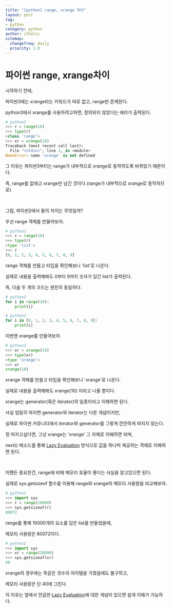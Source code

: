 ```yaml
---
title: "[python] range, xrange 차이"
layout: post
tag:
- python
category: python
author: itholic
sitemap:
  changefreq: daily
  priority: 1.0
---
```


# 파이썬 range, xrange차이

시작하기 전에,

파이썬3에는 xrange라는 키워드가 따로 없고, range만 존재한다.

python3에서 xrange를 사용하려고하면, 정의되지 않았다는 에러가 출력된다.

```python
# python3
>>> r = range(10)
>>> type(r)
<class 'range'>
>>> xr = xrange(10)
Traceback (most recent call last):
  File "<stdin>", line 1, in <module>
NameError: name 'xrange' is not defined
```

그 이유는 파이썬3부터는 range가 내부적으로 xrange로 동작하도록 바뀌었기 때문이다.

즉, range를 없애고 xrange만 남긴 것이다.(range가 내부적으로 xrange로 동작하므로)

<br/>

그럼, 파이썬2에서 둘의 차이는 무엇일까?

우선 range 객체를 만들어보자.

```python
# python2
>>> r = range(10)
>>> type(r)
<type 'list'>
>>> r
[0, 1, 2, 3, 4, 5, 6, 7, 8, 9]
```

range 객체를 만들고 타입을 확인해보니 'list'로 나온다.

실제로 내용을 출력해봐도 0부터 9까지 숫자가 담긴 list가 출력된다.

즉, 다음 두 개의 코드는 완전히 동일하다.

```python
# python2
for i in range(10):
    print(i)
```

```python
# python2
for i in [0, 1, 2, 3, 4, 5, 6, 7, 8, 9]:
    print(i)
```

이번엔 xrange를 만들어보자.

```python
# python2
>>> xr = xrange(10)
>>> type(xr)
<type 'xrange'>
>>> xr
xrange(10)
```

xrange 객체를 만들고 타입을 확인해보니 'xrange'로 나온다.

실제로 내용을 출력해봐도 xrange(10) 이라고 나올 뿐이다.

xrange는 generator(혹은 iterator)의 일종이라고 이해하면 된다.

사실 엄밀히 따지면 generator와 iterator는 다른 개념이지만,

실제로 파이썬 커뮤니티에서 iterator와 generator를 그렇게 깐깐하게 따지지 않는다.

정 따지고싶다면, 그냥 xrange는 'xrange' 그 자체로 이해하면 되며,

next() 메소드를 통해 <a href="https://itholic.github.io/python-lazy-evaluation/" target="_blank">Lazy Evaluation</a> 방식으로 값을 하나씩 제공하는 객체로 이해하면 된다.

<br/>

어쨌든 중요한건, range에 비해 메모리 효율이 좋다는 사실을 알고있으면 된다.

실제로 sys.getsizeof 함수를 이용해 range와 xrange의 메모리 사용량을 비교해보자.

```python
# python2
>>> import sys
>>> r = range(10000)
>>> sys.getsizeof(r)
80072
```

range를 통해 10000개의 요소를 담은 list를 만들었을때,

메모리 사용량은 80072이다.

```python
# python2
>>> import sys
>>> xr = range(10000)
>>> sys.getsizeof(xr)
40
```

xrange의 경우에는 똑같은 갯수의 아이템을 가졌음에도 불구하고,

메모리 사용량은 단 40에 그친다.

이 이유는 앞에서 언급한 <a href="https://itholic.github.io/python-lazy-evaluation/" target="_blank">Lazy Evaluation</a>에 대한 개념이 있으면 쉽게 이해가 가능하다.
